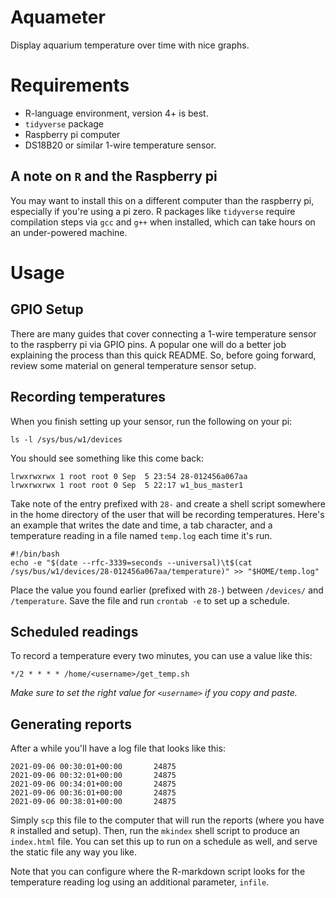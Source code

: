 # Aquameter

Display aquarium temperature over time with nice graphs.

# Requirements

- R-language environment, version 4+ is best. 
- `tidyverse` package
- Raspberry pi computer
- DS18B20 or similar 1-wire temperature sensor.

## A note on `R` and the Raspberry pi
You may want to install this on a different computer than the raspberry pi, 
especially if you're using a pi zero. R packages like `tidyverse` require
compilation steps via `gcc` and `g++` when installed, which can take hours
on an under-powered machine.

# Usage
## GPIO Setup

There are many guides that cover connecting a 1-wire temperature sensor to
the raspberry pi via GPIO pins. A popular one will do a better job explaining
the process than this quick README. So, before going forward, review some
material on general temperature sensor setup.

## Recording temperatures
When you finish setting up your sensor, run the following on your pi:

```
ls -l /sys/bus/w1/devices
```

You should see something like this come back:

```
lrwxrwxrwx 1 root root 0 Sep  5 23:54 28-012456a067aa 
lrwxrwxrwx 1 root root 0 Sep  5 22:17 w1_bus_master1 
```

Take note of the entry prefixed with `28-` and create a shell script 
somewhere in the home directory of the user that will be recording temperatures.
Here's an example that writes the date and time, a tab character, and a 
temperature reading in a file named `temp.log` each time it's run.

```
#!/bin/bash
echo -e "$(date --rfc-3339=seconds --universal)\t$(cat /sys/bus/w1/devices/28-012456a067aa/temperature)" >> "$HOME/temp.log"
```

Place the value you found earlier (prefixed with `28-`) between `/devices/` 
and `/temperature`. Save the file and run `crontab -e` to set up a schedule.

## Scheduled readings

To record a temperature every two minutes, you can use a value like this:

```
*/2 * * * * /home/<username>/get_temp.sh
```
*Make sure to set the right value for `<username>` if you copy and paste.*

## Generating reports

After a while you'll have a log file that looks like this:

```
2021-09-06 00:30:01+00:00       24875
2021-09-06 00:32:01+00:00       24875
2021-09-06 00:34:01+00:00       24875
2021-09-06 00:36:01+00:00       24875
2021-09-06 00:38:01+00:00       24875
```

Simply `scp` this file to the computer that will run the reports (where you have
`R` installed and setup). Then, run the `mkindex` shell script to produce
an `index.html` file. You can set this up to run on a schedule as well, and
serve the static file any way you like.

Note that you can configure where the R-markdown script looks for the temperature 
reading log using an additional parameter, `infile`. 